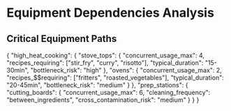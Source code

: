 # Equipment Dependencies Analysis

## Critical Equipment Paths
{
  "high_heat_cooking": {
    "stove_tops": {
      "concurrent_usage_max": 4,
      "recipes_requiring": ["stir_fry", "curry", "risotto"],
      "typical_duration": "15-30min",
      "bottleneck_risk": "high"
    },
    "ovens": {
      "concurrent_usage_max": 2,
      "recipes_$$requiring": ["fritters", "roasted_vegetables"],
      "typical_duration": "20-45min",
      "bottleneck_risk": "medium"
    }
  },
  "prep_stations": {
    "cutting_boards": {
      "concurrent_usage_max": 6,
      "cleaning_frequency": "between_ingredients",
      "cross_contamination_risk": "medium"
    }
  }
} 